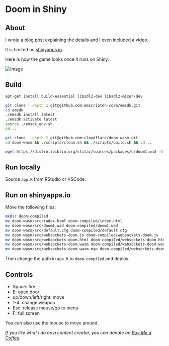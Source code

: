 # Doom in Shiny

## About

I wrote a [blog post](https://pacha.dev/blog/2024/05/10) explaining the details and I even included a video.

It is hosted on [shinyapps.io](https://pachamaltese.shinyapps.io/shinydoom/).

Here is how the game looks once it runs on Shiny:

![image](https://github.com/pachadotdev/shinydoom/assets/10091065/e47ba7d6-a9af-4744-8713-e0b42d4d386e)

## Build

```bash
apt-get install build-essential libsdl2-dev libsdl2-mixer-dev

git clone --depth 1 git@github.com:emscripten-core/emsdk.git
cd emsdk
./emsdk install latest
./emsdk activate latest
source ./emsdk_env.sh
cd ..

git clone --depth 1 git@github.com:cloudflare/doom-wasm.git
cd doom-wasm && ./scripts/clean.sh && ./scripts/build.sh && cd ..

wget https://distro.ibiblio.org/slitaz/sources/packages/d/doom1.wad -O doom-wasm/src/doom1.wad
```

## Run locally

Source `app.R` from RStudio or VSCode.

## Run on shinyapps.io

Move the following files:

```bash
mkdir doom-compiled
mv doom-wasm/src/index.html doom-compiled/index.html
mv doom-wasm/src/doom1.wad doom-compiled/doom1.wad
mv doom-wasm/src/default.cfg doom-compiled/default.cfg
mv doom-wasm/src/websockets-doom.js doom-compiled/websockets-doom.js
mv doom-wasm/src/websockets-doom.html doom-compiled/websockets-doom.html
mv doom-wasm/src/websockets-doom.wasm doom-compiled/websockets-doom.wasm
mv doom-wasm/src/websockets-doom.wasm.map doom-compiled/websockets-doom.wasm.map
```

Then change the path in `app.R` to `doom-compiled` and deploy.

## Controls

* Space: fire
* E: open door
* up/down/left/right: move
* 1-4: change weapon
* Esc: release mouse/go to menu
* F: full screen

You can also use the mouse to move around.

*If you like what I do as a content creator, you can donate on [Buy Me a Coffee](https://buymeacoffee.com/pacha).*

